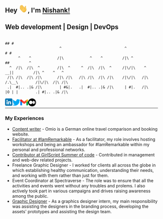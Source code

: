 ## Hey <img src="./assets/Hi.gif" width="29px">, I'm [Nishank!](https://themillenniumfalcon.github.io)

## Web development | Design | DevOps

```
                                                                                ## #
                         ^                             ^                       # #                      
      ^    ^            /|\            ^    ^         /|\ ^                   ##         ^              
  ^  /|\  /|\  ^        /|\  ^     ^  /|\  /|\  ^     /|\/|\    ^          __||         /|\ ^    ^   ^ 
 /|\ /|\  /|\ /|\       /|\ /|\   /|\ /|\  /|\ /|\    /|\/|\   /|\        /.\__\        /|\/|\  /|\ /|\
 .|  #|.. .|& /|\        | #&|.   .|  #|.. .|& /|\     | #|.   /|\        |O | |        .| #|.. .|& /|\
```

<a href="https://www.linkedin.com/in/nshvnk">
  <img align="left" width="24px" src="./assets/linkedin.png"  />
</a>
<a href="https://twitter.com/nishankstwt">
  <img align="left" width="26px" src="./assets/twitter.png" />
</a>
<a href="mailto:nishankpr435@gmail.com">
  <img align="left" width="26px" src="./assets/gmail.png" />
</a>
<a href="https://medium.com/@nishankpr">
  <img align="left" width="26px" src="./assets/medium.png" />
</a>
<br>
<hr>

### My Experiences
- [Content writer](https://www.omio.com/) - Omio is a German online travel comparison and booking website.
- [Facilitator at #IamRemarkable](https://iamremarkable.withgoogle.com/) - As a facilitator, my role involves hosting workshops and being an ambassador for #IamRemarkable within my personal and professional networks.
- [Contributor at GirlScript Summer of code](https://gssoc.girlscript.tech/) - Contributed in management and web-dev related projects.
- Freelance Graphic Designer - I worked for clients all across the globe in which establishing healthy communication, understanding their needs, and working with them rather than just for them.
- Event Coordinator at Spectraverse - The role was to ensure that all the activities and events went without any troubles and prolems. I also actively took part in various campaigns and drives raising awareness among the public.
- [Graphic Designer](https://yellowfishes.com/) - As a graphics designer intern, my main responsibility was assisting the designers in the branding process, developing the assets' prototypes and assisting the design team.
